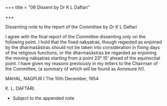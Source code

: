 +++
title = "06 Dissent by Dr K L Daftari"

+++

Dissenting note to the report of the Committee by Dr K L Daftari

I agree with the final report of the Committee dissenting only on the following point. I hold that the fixed nakṣatras, though regarded as enjoined by the dharmaśāstras should not be taken into consideration in fixing days of the religious functions, or the dharmaśāstras be regarded as enjoining the moving nakṣatras starting from a point 23° 15' ahead of the equinoctial point. I have given my reasons previously in my letters to the Chairman of the Committee, (a summary of which will be found as Annexure IV). 



MAHAL, NAGPUR I The 10th December, 1954  

K. L. DAFTARI. 



* Subject to the appended note 


